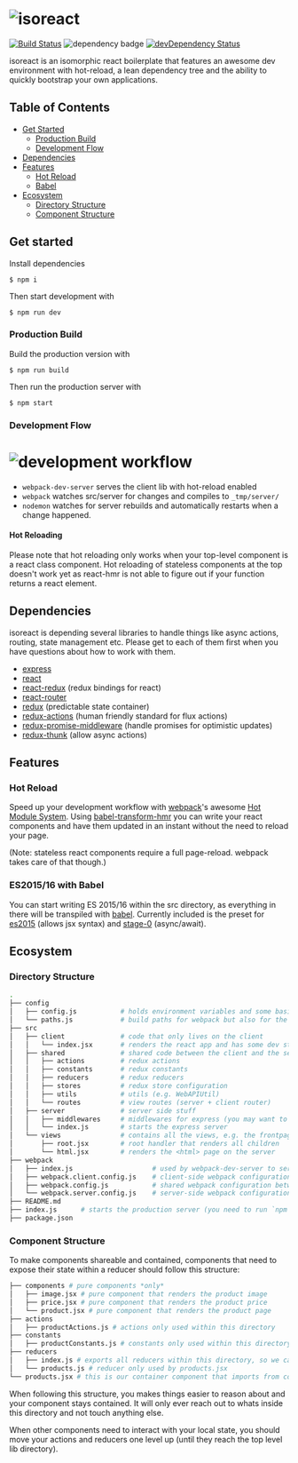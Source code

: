 # ![isoreact](http://martinbroder.com/isoreact-logo.svg)

[![Build Status](https://travis-ci.org/mrtnbroder/isomorphic-react-webpack-boilerplate.svg?branch=master)](https://travis-ci.org/mrtnbroder/isomorphic-react-webpack-boilerplate)
![dependency badge](https://david-dm.org/mrtnbroder/isomorphic-react-webpack-boilerplate.svg)
[![devDependency Status](https://david-dm.org/mrtnbroder/isomorphic-react-webpack-boilerplate/dev-status.svg)](https://david-dm.org/mrtnbroder/isomorphic-react-webpack-boilerplate#info=devDependencies)

isoreact is an isomorphic react boilerplate that features
an awesome dev environment with hot-reload, a lean dependency tree and the
ability to quickly bootstrap your own applications.

## Table of Contents
* [Get Started](#get-started)
  * [Production Build](#production-build)
  * [Development Flow](#development-flow)
* [Dependencies](#dependencies)
* [Features](#features)
  * [Hot Reload](#hot-reload)
  * [Babel](#babel)
* [Ecosystem](#ecosystem)
  * [Directory Structure](#directory-structure)
  * [Component Structure](#component-structure)

## Get started

Install dependencies

```shell
$ npm i
```

Then start development with

```shell
$ npm run dev
```

### Production Build

Build the production version with

```shell
$ npm run build
```

Then run the production server with

```shell
$ npm start
```

### Development Flow

# ![development workflow](http://martinbroder.com/devflow.svg)

* `webpack-dev-server` serves the client lib with hot-reload enabled
* `webpack` watches src/server for changes and compiles to `_tmp/server/`
* `nodemon` watches for server rebuilds and automatically restarts when a change happened.

#### Hot Reloading

Please note that hot reloading only works when your top-level component is
a react class component. Hot reloading of stateless components at the top
doesn't work yet as react-hmr is not able to figure out if your function
returns a react element.

## Dependencies

isoreact is depending several libraries to handle things like async actions, routing, state management etc. Please get to each of them first when you have questions about how to work with them.

* [express](https://github.com/strongloop/express/)
* [react](https://github.com/facebook/react)
* [react-redux](https://github.com/rackt/react-redux) (redux bindings for react)
* [react-router](https://github.com/rackt/react-router)
* [redux](https://github.com/rackt/redux/) (predictable state container)
* [redux-actions](https://github.com/acdlite/redux-actions) (human friendly standard for flux actions)
* [redux-promise-middleware](https://github.com/pburtchaell/redux-promise-middleware) (handle promises for optimistic updates)
* [redux-thunk](https://github.com/gaearon/redux-thunk) (allow async actions)

## Features

### Hot Reload

Speed up your development workflow with [webpack](webpack.github.io)'s awesome [Hot Module System](https://webpack.github.io/docs/hot-module-replacement.html). Using [babel-transform-hmr](https://github.com/gaearon/react-transform-hmr)
you can write your react components and have them updated in an instant without the need to reload your page.

(Note: stateless react components require a full page-reload. webpack takes care of that though.)

### ES2015/16 with Babel

You can start writing ES 2015/16 within the src directory, as everything in there will be transpiled with [babel](https://babeljs.io/). Currently included is the preset for [es2015](https://babeljs.io/docs/plugins/preset-es2015/) (allows jsx syntax) and [stage-0](https://babeljs.io/docs/plugins/preset-stage-0/) (async/await).

## Ecosystem

### Directory Structure

```bash
.
├── config
│   ├── config.js           # holds environment variables and some basic configurations like the host, port etc. used by express or webpack-dev-server
│   └── paths.js            # build paths for webpack but also for the entire app
├── src
│   ├── client              # code that only lives on the client
│   │   └── index.jsx       # renders the react app and has some dev stuff
│   ├── shared              # shared code between the client and the server
│   │   ├── actions         # redux actions
│   │   ├── constants       # redux constants
│   │   ├── reducers        # redux reducers
│   │   ├── stores          # redux store configuration
│   │   ├── utils           # utils (e.g. WebAPIUtil)
│   │   └── routes          # view routes (server + client router)
│   ├── server              # server side stuff
│   │   ├── middlewares     # middlewares for express (you may want to add your api endpoints here)
│   │   └── index.js        # starts the express server
│   └── views               # contains all the views, e.g. the frontpage
│       ├── root.jsx        # root handler that renders all children
│       └── html.jsx        # renders the <html> page on the server
├── webpack
│   ├── index.js                    # used by webpack-dev-server to serve the client and server when developing
│   ├── webpack.client.config.js    # client-side webpack configuration
│   ├── webpack.config.js           # shared webpack configuration between server and client
│   └── webpack.server.config.js    # server-side webpack configuration
├── README.md
├── index.js      # starts the production server (you need to run `npm run build` first)
├── package.json
```

### Component Structure

To make components shareable and contained, components that need to expose
their state within a reducer should follow this structure:

```bash
├── components # pure components *only*
│   ├── image.jsx # pure component that renders the product image
│   ├── price.jsx # pure component that renders the product price
│   └── product.jsx # pure component that renders the product page
├── actions
│   ├── productActions.js # actions only used within this directory
├── constants
│   ├── productConstants.js # constants only used within this directory
├── reducers
│   ├── index.js # exports all reducers within this directory, so we can easily import it by our root reducer
│   └── products.js # reducer only used by products.jsx
└── products.jsx # this is our container component that imports from components
```

When following this structure, you makes things easier to reason about and your component stays contained. It will only ever reach out to whats inside this directory and not touch anything else.

When other components need to interact with your local state, you should move your actions and reducers one level up (until they reach the top level lib directory).
